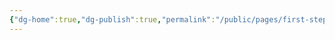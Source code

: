 ```yaml
---
{"dg-home":true,"dg-publish":true,"permalink":"/public/pages/first-steps/","tags":["gardenEntry"],"dgPassFrontmatter":true,"noteIcon":""}
---
```


